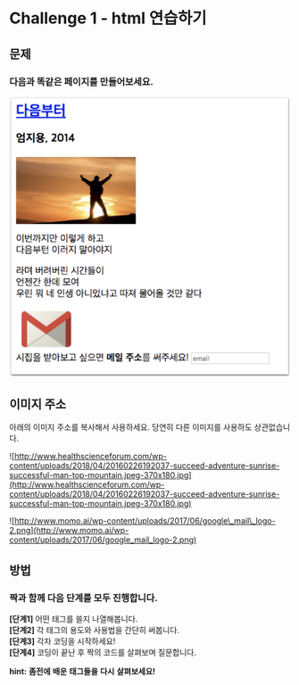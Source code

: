 # Challenge 1 - html 연습하기

## 문제

### 다음과 똑같은 페이지를 만들어보세요.

![&#xCD5C;&#xB300;&#xD55C; &#xBE44;&#xC2B7;&#xD558;&#xAC8C; &#xB9CC;&#xB4E4;&#xC5B4;&#xBCF4;&#xC138;&#xC694;.](../../.gitbook/assets/image%20%2850%29.png)

## 이미지 주소

아래의 이미지 주소를 복사해서 사용하세요. 당연히 다른 이미지를 사용하도 상관없습니다.

![http://www.healthscienceforum.com/wp-content/uploads/2018/04/20160226192037-succeed-adventure-sunrise-successful-man-top-mountain.jpeg-370x180.jpg](http://www.healthscienceforum.com/wp-content/uploads/2018/04/20160226192037-succeed-adventure-sunrise-successful-man-top-mountain.jpeg-370x180.jpg)

![http://www.momo.ai/wp-content/uploads/2017/06/google\_mail\_logo-2.png](http://www.momo.ai/wp-content/uploads/2017/06/google_mail_logo-2.png)

## 방법

### **짝과** **함께** **다음** **단계를** **모두** **진행합니다.**

**\[단계1\]** 어떤 태그를 쓸지 나열해봅니다.  
**\[단계2\]** 각 태그의 용도와 사용법을 간단히 써봅니다.  
**\[단계3\]** 각자 코딩을 시작하세요!  
**\[단계4\]** 코딩이 끝난 후 짝의 코드를 살펴보며 질문합니다.

**hint:** **좀전에** **배운** **태그들을** **다시** **살펴보세요!**

